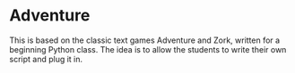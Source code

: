 # Adventure
This is based on the classic text games Adventure and Zork, written for a beginning Python class.  The idea is to allow the students to write their own script and plug it in.
